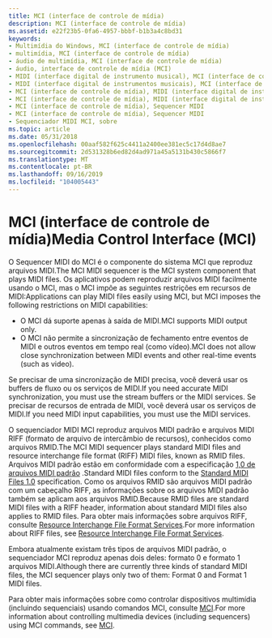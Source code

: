 ```yaml
---
title: MCI (interface de controle de mídia)
description: MCI (interface de controle de mídia)
ms.assetid: e22f23b5-0fa6-4957-bbbf-b1b3a4c8bd31
keywords:
- Multimídia do Windows, MCI (interface de controle de mídia)
- multimídia, MCI (interface de controle de mídia)
- áudio de multimídia, MCI (interface de controle de mídia)
- áudio, interface de controle de mídia (MCI)
- MIDI (interface digital de instrumento musical), MCI (interface de controle de mídia)
- MIDI (interface digital de instrumentos musicais), MCI (interface de controle de mídia)
- MCI (interface de controle de mídia), MIDI (interface digital de instrumento musical)
- MCI (interface de controle de mídia), MIDI (interface digital de instrumento musical)
- MCI (interface de controle de mídia), Sequencer MIDI
- MCI (interface de controle de mídia), Sequencer MIDI
- Sequenciador MIDI MCI, sobre
ms.topic: article
ms.date: 05/31/2018
ms.openlocfilehash: 00aaf582f625c4411a2400ee381ec5c17d4d8ae7
ms.sourcegitcommit: 2d531328b6ed82d4ad971a45a5131b430c5866f7
ms.translationtype: MT
ms.contentlocale: pt-BR
ms.lasthandoff: 09/16/2019
ms.locfileid: "104005443"
---
```

# <a name="media-control-interface-mci"></a><span data-ttu-id="7e122-114">MCI (interface de controle de mídia)</span><span class="sxs-lookup"><span data-stu-id="7e122-114">Media Control Interface (MCI)</span></span>

<span data-ttu-id="7e122-115">O Sequencer MIDI do MCI é o componente do sistema MCI que reproduz arquivos MIDI.</span><span class="sxs-lookup"><span data-stu-id="7e122-115">The MCI MIDI sequencer is the MCI system component that plays MIDI files.</span></span> <span data-ttu-id="7e122-116">Os aplicativos podem reproduzir arquivos MIDI facilmente usando o MCI, mas o MCI impõe as seguintes restrições em recursos de MIDI:</span><span class="sxs-lookup"><span data-stu-id="7e122-116">Applications can play MIDI files easily using MCI, but MCI imposes the following restrictions on MIDI capabilities:</span></span>

-   <span data-ttu-id="7e122-117">O MCI dá suporte apenas à saída de MIDI.</span><span class="sxs-lookup"><span data-stu-id="7e122-117">MCI supports MIDI output only.</span></span>
-   <span data-ttu-id="7e122-118">O MCI não permite a sincronização de fechamento entre eventos de MIDI e outros eventos em tempo real (como vídeo).</span><span class="sxs-lookup"><span data-stu-id="7e122-118">MCI does not allow close synchronization between MIDI events and other real-time events (such as video).</span></span>

<span data-ttu-id="7e122-119">Se precisar de uma sincronização de MIDI precisa, você deverá usar os buffers de fluxo ou os serviços de MIDI.</span><span class="sxs-lookup"><span data-stu-id="7e122-119">If you need accurate MIDI synchronization, you must use the stream buffers or the MIDI services.</span></span> <span data-ttu-id="7e122-120">Se precisar de recursos de entrada de MIDI, você deverá usar os serviços de MIDI.</span><span class="sxs-lookup"><span data-stu-id="7e122-120">If you need MIDI input capabilities, you must use the MIDI services.</span></span>

<span data-ttu-id="7e122-121">O sequenciador MIDI MCI reproduz arquivos MIDI padrão e arquivos MIDI RIFF (formato de arquivo de intercâmbio de recursos), conhecidos como arquivos RMID.</span><span class="sxs-lookup"><span data-stu-id="7e122-121">The MCI MIDI sequencer plays standard MIDI files and resource interchange file format (RIFF) MIDI files, known as RMID files.</span></span> <span data-ttu-id="7e122-122">Arquivos MIDI padrão estão em conformidade com a especificação [1,0 de arquivos MIDI padrão](creating-midi-files.md) .</span><span class="sxs-lookup"><span data-stu-id="7e122-122">Standard MIDI files conform to the [Standard MIDI Files 1.0](creating-midi-files.md) specification.</span></span> <span data-ttu-id="7e122-123">Como os arquivos RMID são arquivos MIDI padrão com um cabeçalho RIFF, as informações sobre os arquivos MIDI padrão também se aplicam aos arquivos RMID.</span><span class="sxs-lookup"><span data-stu-id="7e122-123">Because RMID files are standard MIDI files with a RIFF header, information about standard MIDI files also applies to RMID files.</span></span> <span data-ttu-id="7e122-124">Para obter mais informações sobre arquivos RIFF, consulte [Resource Interchange File Format Services](resource-interchange-file-format-services.md).</span><span class="sxs-lookup"><span data-stu-id="7e122-124">For more information about RIFF files, see [Resource Interchange File Format Services](resource-interchange-file-format-services.md).</span></span>

<span data-ttu-id="7e122-125">Embora atualmente existam três tipos de arquivos MIDI padrão, o sequenciador MCI reproduz apenas dois deles: formato 0 e formato 1 arquivos MIDI.</span><span class="sxs-lookup"><span data-stu-id="7e122-125">Although there are currently three kinds of standard MIDI files, the MCI sequencer plays only two of them: Format 0 and Format 1 MIDI files.</span></span>

<span data-ttu-id="7e122-126">Para obter mais informações sobre como controlar dispositivos multimídia (incluindo sequenciais) usando comandos MCI, consulte [MCI](mci.md).</span><span class="sxs-lookup"><span data-stu-id="7e122-126">For more information about controlling multimedia devices (including sequencers) using MCI commands, see [MCI](mci.md).</span></span>

 

 




